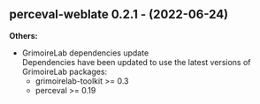 ## perceval-weblate 0.2.1 - (2022-06-24)

**Others:**

 * GrimoireLab dependencies update\
   Dependencies have been updated to use the latest versions of
   GrimoireLab packages:
     - grimoirelab-toolkit >= 0.3
     - perceval >= 0.19

